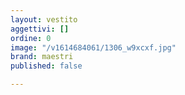 ```yaml
---
layout: vestito
aggettivi: []
ordine: 0
image: "/v1614684061/1306_w9xcxf.jpg"
brand: maestri
published: false

---
```

